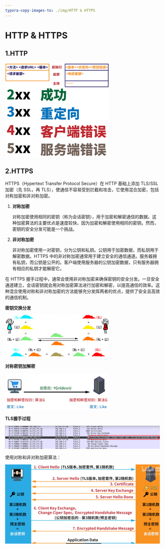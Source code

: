 ```yaml
---
typora-copy-images-to: ./img/HTTP & HTTPS
---
```


# HTTP & HTTPS

## 1.HTTP

<img src="img/HTTP & HTTPS/202309261453368.png" alt="image-20220106232550783" style="zoom:33%;" />

<img src="img/HTTP & HTTPS/202309261453369.png" alt="image-20220106232648764" style="zoom: 33%;" />



## 2.HTTPS

HTTPS（Hypertext Transfer Protocol Secure）在 HTTP 基础上添加 TLS/SSL 加密（先 SSL，再 TLS），使通信不容易受到拦截和攻击，它使用混合加密，包括对称加密和非对称加密。

1. **对称加密**

   对称加密使用相同的密钥（称为会话密钥），用于加密和解密通信的数据。这种加密算法的主要优点是速度较快，因为加密和解密使用相同的密钥。然而，密钥的安全分发可能是一个挑战。

2. **非对称加密**

   非对称加密使用一对密钥，分为公钥和私钥。公钥用于加密数据，而私钥用于解密数据。HTTPS 中的非对称加密通常用于建立安全的通信通道。服务器拥有私钥，而公钥是公开的。客户端使用服务器的公钥加密数据，只有服务器拥有相应的私钥才能解密它。

在 HTTPS 握手过程中，通常会使用非对称加密来确保密钥的安全分发。一旦安全通道建立，会话密钥就会用对称加密算法进行加密和解密，以提高通信的效率。这种混合使用对称和非对称加密的方法能够充分发挥两者的优点，提供了安全且高效的通信机制。

**密钥交换分发**

<img src="img/HTTP & HTTPS/202309261453372.png" alt="image-20220106231017368" style="zoom: 33%;" />

**对称密钥加解密**

<img src="img/HTTP & HTTPS/202309261453370.png" alt="image-20220106230657614" style="zoom: 33%;" />

**TLS握手过程**

<img src="img/HTTP & HTTPS/202309261453373.png" style="zoom:50%;" />

使用对称和非对称加密算法：

<img src="img/HTTP & HTTPS/202309261453374.png" alt="image-20220106231934547" style="zoom: 50%;" />

